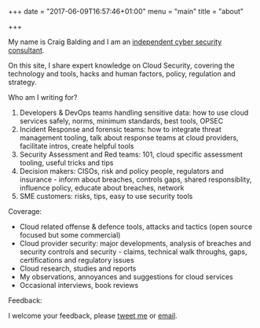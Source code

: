 +++
date = "2017-06-09T16:57:46+01:00"
menu = "main"
title = "about"

+++

My name is Craig Balding and I am an [independent cyber security consultant](https://www.resilientsecurity.co.uk).

On this site, I share expert knowledge on Cloud Security, covering the technology and tools, hacks and  human factors, policy, regulation and  strategy.

Who am I writing for?

 1. Developers & DevOps teams handling sensitive data: how to use cloud services safely, norms, minimum standards, best tools, OPSEC
 2. Incident Response and forensic teams: how to integrate threat management tooling, talk about response teams at cloud providers, facilitate intros, create helpful tools
 3. Security Assessment and Red teams: 101, cloud specific assessment tooling, useful tricks and tips
 4. Decision makers: CISOs, risk and policy people, regulators and insurance - inform about breaches, controls gaps, shared responsiblity, influence policy, educate about breaches, network
 5. SME customers: risks, tips, easy to use security tools

Coverage:

 - Cloud related offense & defence tools, attacks and tactics (open source focused but some commercial)
 - Cloud provider security: major developments, analysis of breaches and security controls and security - claims, technical walk throughs, gaps, certifications and regulatory issues
 - Cloud research, studies and reports
 - My observations, annoyances and suggestions for cloud services
 - Occasional interviews, book reviews

Feedback:

I welcome your feedback, please [tweet me](https://twitter.com/a/craigbalding) or [email](mailto:craig@cloudsecurity.org).
